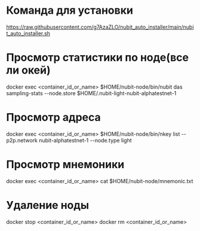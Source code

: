 # Команда для установки
https://raw.githubusercontent.com/g7AzaZLO/nubit_auto_installer/main/nubit_auto_installer.sh

# Просмотр статистики по ноде(все ли окей)
docker exec <container_id_or_name> $HOME/nubit-node/bin/nubit das sampling-stats --node.store $HOME/.nubit-light-nubit-alphatestnet-1

# Просмотр адреса
docker exec <container_id_or_name> $HOME/nubit-node/bin/nkey list --p2p.network nubit-alphatestnet-1 --node.type light

# Просмотр мнемоники
docker exec <container_id_or_name> cat $HOME/nubit-node/mnemonic.txt

# Удаление ноды
docker stop <container_id_or_name>
docker rm <container_id_or_name>
